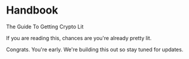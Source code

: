 # Handbook
The Guide To Getting Crypto Lit

If you are reading this, chances are you're already pretty lit. 

Congrats. You're early. We're building this out so stay tuned for updates.

